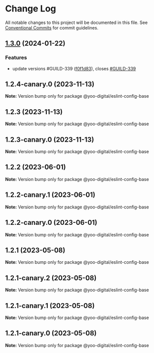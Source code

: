 # Change Log

All notable changes to this project will be documented in this file.
See [Conventional Commits](https://conventionalcommits.org) for commit guidelines.

## [1.3.0](https://github.com/yoo-digital/typescript/compare/@yoo-digital/eslint-config-base@1.2.4-canary.0...@yoo-digital/eslint-config-base@1.3.0) (2024-01-22)


### Features

* update versions #GUILD-339 ([f0f1d83](https://github.com/yoo-digital/typescript/commit/f0f1d83cadda815fb855c6ab3c137b79ba382dc4)), closes [#GUILD-339](https://github.com/yoo-digital/typescript/issues/GUILD-339)



## 1.2.4-canary.0 (2023-11-13)

**Note:** Version bump only for package @yoo-digital/eslint-config-base





## 1.2.3 (2023-11-13)

**Note:** Version bump only for package @yoo-digital/eslint-config-base





## 1.2.3-canary.0 (2023-11-13)

**Note:** Version bump only for package @yoo-digital/eslint-config-base





## 1.2.2 (2023-06-01)

**Note:** Version bump only for package @yoo-digital/eslint-config-base





## 1.2.2-canary.1 (2023-06-01)

**Note:** Version bump only for package @yoo-digital/eslint-config-base





## 1.2.2-canary.0 (2023-06-01)

**Note:** Version bump only for package @yoo-digital/eslint-config-base





## 1.2.1 (2023-05-08)

**Note:** Version bump only for package @yoo-digital/eslint-config-base





## 1.2.1-canary.2 (2023-05-08)

**Note:** Version bump only for package @yoo-digital/eslint-config-base





## 1.2.1-canary.1 (2023-05-08)

**Note:** Version bump only for package @yoo-digital/eslint-config-base





## 1.2.1-canary.0 (2023-05-08)

**Note:** Version bump only for package @yoo-digital/eslint-config-base
